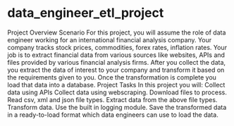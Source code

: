 # data_engineer_etl_project
Project Overview Scenario For this project, you will assume the role of data engineer working for an international financial analysis company. Your company tracks stock prices, commodities, forex rates, inflation rates.  Your job is to extract financial data from various sources like websites, APIs and files provided by various financial analysis firms. After you collect the data, you extract the data of interest to your company and transform it based on the requirements given to you. Once the transformation is complete you load that data into a database.  Project Tasks In this project you will:  Collect data using APIs  Collect data using webscraping.  Download files to process.      Read csv, xml and json file types.  Extract data from the above file types.  Transform data.  Use the built in logging module.  Save the transformed data in a ready-to-load format which data engineers can use to load the data.

